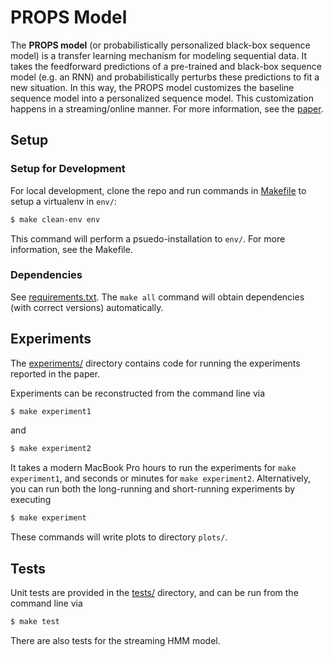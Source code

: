 # PROPS Model 
 

The **PROPS model** (or probabilistically personalized black-box sequence model) is a transfer learning mechanism for modeling sequential data. It takes the feedforward predictions of a pre-trained and black-box sequence model (e.g. an RNN) and probabilistically perturbs these predictions to fit a new situation.  In this way, the PROPS model customizes the baseline sequence model into a personalized sequence model.  This customization happens in a streaming/online manner.  For more information, see the [paper](paper/transfer_learning.pdf).


## Setup 

### Setup for Development

For local development, clone the repo and run commands in [Makefile](Makefile) to setup a virtualenv in `env/`:

```bash 
$ make clean-env env
```

This command will perform a psuedo-installation to `env/`.  For more information, see the Makefile.

### Dependencies
See [requirements.txt](requirements.txt).  The `make all` command will obtain dependencies (with correct versions) automatically. 

## Experiments 
The [experiments/](experiments/) directory contains code for running the experiments reported in the paper. 

Experiments can be reconstructed from the command line via

```bash 
$ make experiment1
```

and

```bash 
$ make experiment2
```

It takes a modern MacBook Pro hours to run the experiments for `make experiment1`, and seconds or minutes for `make experiment2`. Alternatively, you can run both the long-running and short-running experiments by executing
```bash
$ make experiment
```

These commands will write plots to directory `plots/`.


## Tests
Unit tests are provided in the [tests/](tests/) directory, and can be run from the command line via 

```bash 
$ make test
```
There are also tests for the streaming HMM model.
